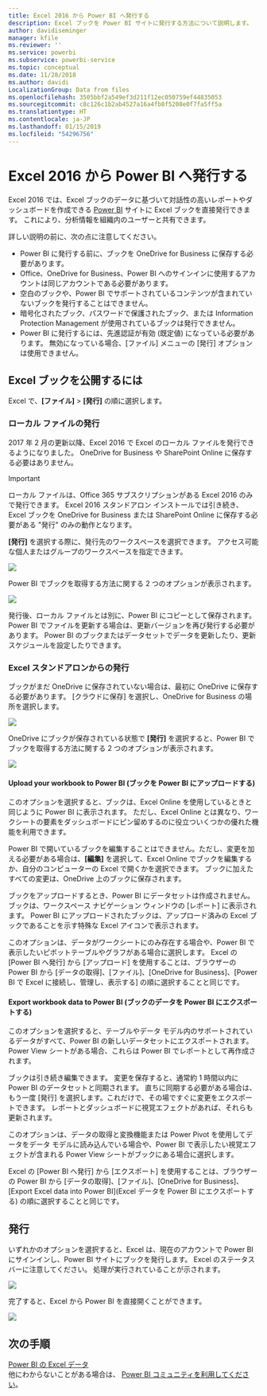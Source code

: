 ```yaml
---
title: Excel 2016 から Power BI へ発行する
description: Excel ブックを Power BI サイトに発行する方法について説明します。
author: davidiseminger
manager: kfile
ms.reviewer: ''
ms.service: powerbi
ms.subservice: powerbi-service
ms.topic: conceptual
ms.date: 11/28/2018
ms.author: davidi
LocalizationGroup: Data from files
ms.openlocfilehash: 3505bbf2a549ef3d211f12ec050759ef44835053
ms.sourcegitcommit: c8c126c1b2ab4527a16a4fb8f5208e0f7fa5ff5a
ms.translationtype: HT
ms.contentlocale: ja-JP
ms.lasthandoff: 01/15/2019
ms.locfileid: "54296756"
---
```

# <a name="publish-to-power-bi-from-excel-2016"></a>Excel 2016 から Power BI へ発行する
Excel 2016 では、Excel ブックのデータに基づいて対話性の高いレポートやダッシュボードを作成できる [Power BI](https://powerbi.microsoft.com) サイトに Excel ブックを直接発行できます。 これにより、分析情報を組織内のユーザーと共有できます。

詳しい説明の前に、次の点に注意してください。

* Power BI に発行する前に、ブックを OneDrive for Business に保存する必要があります。
* Office、OneDrive for Business、Power BI へのサインインに使用するアカウントは同じアカウントである必要があります。
* 空白のブックや、Power BI でサポートされているコンテンツが含まれていないブックを発行することはできません。
* 暗号化されたブック、パスワードで保護されたブック、または Information Protection Management が使用されているブックは発行できません。
* Power BI に発行するには、先進認証が有効 (既定値) になっている必要があります。 無効になっている場合、[ファイル] メニューの [発行] オプションは使用できません。

## <a name="to-publish-your-excel-workbook"></a>Excel ブックを公開するには
Excel で、**[ファイル]** > **[発行]** の順に選択します。

### <a name="local-file-publishing"></a>ローカル ファイルの発行
2017 年 2 月の更新以降、Excel 2016 で Excel のローカル ファイルを発行できるようになりました。 OneDrive for Business や SharePoint Online に保存する必要はありません。

> [!IMPORTANT]
> ローカル ファイルは、Office 365 サブスクリプションがある Excel 2016 のみで発行できます。 Excel 2016 スタンドアロン インストールでは引き続き、Excel ブックを OneDrive for Business または SharePoint Online に保存する必要がある "発行" のみの動作となります。
> 
> 

**[発行]** を選択する際に、発行先のワークスペースを選択できます。 アクセス可能な個人またはグループのワークスペースを指定できます。

![](media/service-publish-from-excel/pbi_choose_workspace.png)

Power BI でブックを取得する方法に関する 2 つのオプションが表示されます。

![](media/service-publish-from-excel/pbi_uploadexport3.png)

発行後、ローカル ファイルとは別に、Power BI にコピーとして保存されます。 Power BI でファイルを更新する場合は、更新バージョンを再び発行する必要があります。 Power BI のブックまたはデータセットでデータを更新したり、更新スケジュールを設定したりできます。

### <a name="publishing-from-excel-standalone"></a>Excel スタンドアロンからの発行
ブックがまだ OneDrive に保存されていない場合は、最初に OneDrive に保存する必要があります。 [クラウドに保存] を選択し、OneDrive for Business の場所を選択します。

![](media/service-publish-from-excel/pbi_savetoonedrive2.png)

OneDrive にブックが保存されている状態で **[発行]** を選択すると、Power BI でブックを取得する方法に関する 2 つのオプションが表示されます。

![](media/service-publish-from-excel/pbi_uploadexport2.png)

#### <a name="upload-your-workbook-to-power-bi"></a>Upload your workbook to Power BI (ブックを Power BI にアップロードする)
このオプションを選択すると、ブックは、Excel Online を使用しているときと同じように Power BI に表示されます。 ただし、Excel Online とは異なり、ワークシートの要素をダッシュボードにピン留めするのに役立ついくつかの優れた機能を利用できます。

Power BI で開いているブックを編集することはできません。ただし、変更を加える必要がある場合は、**[編集]** を選択して、Excel Online でブックを編集するか、自分のコンピューターの Excel で開くかを選択できます。 ブックに加えたすべての変更は、OneDrive 上のブックに保存されます。

ブックをアップロードするとき、Power BI にデータセットは作成されません。 ブックは、ワークスペース ナビゲーション ウィンドウの [レポート] に表示されます。 Power BI にアップロードされたブックは、アップロード済みの Excel ブックであることを示す特殊な Excel アイコンで表示されます。

このオプションは、データがワークシートにのみ存在する場合や、Power BI で表示したいピボットテーブルやグラフがある場合に選択します。
Excel の [Power BI へ発行] から [アップロード] を使用することは、ブラウザーの Power BI から [データの取得]、[ファイル]、[OneDrive for Business]、[Power BI で Excel に接続し、管理し、表示する] の順に選択することと同じです。

#### <a name="export-workbook-data-to-power-bi"></a>Export workbook data to Power BI (ブックのデータを Power BI にエクスポートする)
このオプションを選択すると、テーブルやデータ モデル内のサポートされているデータがすべて、Power BI の新しいデータセットにエクスポートされます。 Power View シートがある場合、これらは Power BI でレポートとして再作成されます。

ブックは引き続き編集できます。 変更を保存すると、通常約 1 時間以内に Power BI のデータセットと同期されます。 直ちに同期する必要がある場合は、もう一度 [発行] を選択します。これだけで、その場ですぐに変更をエクスポートできます。 レポートとダッシュボードに視覚エフェクトがあれば、それらも更新されます。

このオプションは、データの取得と変換機能または Power Pivot を使用してデータをデータ モデルに読み込んでいる場合や、Power BI で表示したい視覚エフェクトが含まれる Power View シートがブックにある場合に選択します。

Excel の [Power BI へ発行] から [エクスポート] を使用することは、ブラウザーの Power BI から [データの取得]、[ファイル]、[OneDrive for Business]、[Export Excel data into Power BI]\(Excel データを Power BI にエクスポートする) の順に選択することと同じです。

## <a name="publishing"></a>発行
いずれかのオプションを選択すると、Excel は、現在のアカウントで Power BI にサインインし、Power BI サイトにブックを発行します。 Excel のステータス バーに注意してください。 処理が実行されていることが示されます。

![](media/service-publish-from-excel/pbi_publishingstatus.png)

完了すると、Excel から Power BI を直接開くことができます。

![](media/service-publish-from-excel/pbi_gotopbi.png)

## <a name="next-steps"></a>次の手順
[Power BI の Excel データ](service-excel-workbook-files.md)  
他にわからないことがある場合は、 [Power BI コミュニティを利用してください](http://community.powerbi.com/)。

